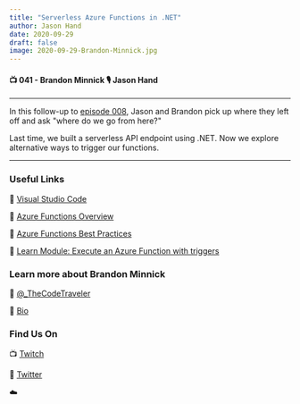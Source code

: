 ```yaml
---
title: "Serverless Azure Functions in .NET"
author: Jason Hand
date: 2020-09-29
draft: false
image: 2020-09-29-Brandon-Minnick.jpg
---
```


#### 📺 041 - Brandon Minnick 🎙️ Jason Hand

<!--more-->

---

In this follow-up to [episode 008](https://blog.allaroundazure.com/post/2020-07-02-creating-your-first-serverless-api/), Jason and Brandon pick up where they left off and ask "where do we go from here?" 

Last time, we built a serverless API endpoint using .NET. Now we explore alternative ways to trigger our functions.

---

### Useful Links

🔗 [Visual Studio Code](https://code.visualstudio.com/?WT.mc_id=allaroundazure-blog-bramin)

🔗 [Azure Functions Overview](https://docs.microsoft.com/azure/azure-functions/?WT.mc_id=allaroundazure-blog-bramin)

🔗 [Azure Functions Best Practices](https://docs.microsoft.com/azure/azure-functions/functions-best-practices/?WT.mc_id=allaroundazure-blog-bramin)

🔗 [Learn Module: Execute an Azure Function with triggers](https://docs.microsoft.com/en-us/learn/modules/execute-azure-function-with-triggers/)

### Learn more about Brandon Minnick

🔗 [@_TheCodeTraveler](https://twitter.com/TheCodeTraveler)

🔗 [Bio](https://developer.microsoft.com/en-us/advocates/brandon-minnick)


### Find Us On

📺 [Twitch](https://www.twitch.tv/microsoftdeveloper)

🔗 [Twitter](https://twitter.com/allaroundazure)

☁️
